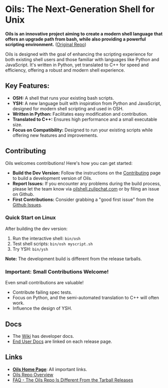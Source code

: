 # Oils: The Next-Generation Shell for Unix

**Oils is an innovative project aiming to create a modern shell language that offers an upgrade path from bash, while also providing a powerful scripting environment.** ([Original Repo](https://github.com/oils-for-unix/oils))

Oils is designed with the goal of enhancing the scripting experience for both existing shell users and those familiar with languages like Python and JavaScript.  It's written in Python, yet translated to C++ for speed and efficiency, offering a robust and modern shell experience.

## Key Features:

*   **OSH:**  A shell that runs your existing bash scripts.
*   **YSH:**  A new language built with inspiration from Python and JavaScript, designed for modern shell scripting and used in OSH.
*   **Written in Python:** Facilitates easy modification and contribution.
*   **Translated to C++:** Ensures high performance and a small executable size.
*   **Focus on Compatibility:**  Designed to run your existing scripts while offering new features and improvements.

## Contributing

Oils welcomes contributions!  Here's how you can get started:

*   **Build the Dev Version:** Follow the instructions on the [Contributing](https://github.com/oils-for-unix/oils/wiki/Contributing) page to build a development version of Oils.
*   **Report Issues:** If you encounter any problems during the build process, please let the team know via [oilshell.zulipchat.com](https://oilshell.zulipchat.com/) or by filing an issue on Github.
*   **First Contributions:** Consider grabbing a "good first issue" from the [Github Issues](https://github.com/oils-for-unix/oils/issues?q=is%3Aissue+is%3Aopen+label%3A%22good+first+issue%22).

### Quick Start on Linux

After building the dev version:

1.  Run the interactive shell: `bin/osh`
2.  Test shell scripts: `bin/osh myscript.sh`
3.  Try YSH: `bin/ysh`

**Note:**  The development build is different from the release tarballs.

### Important: Small Contributions Welcome!

Even small contributions are valuable!

*   Contribute failing spec tests.
*   Focus on Python, and the semi-automated translation to C++ will often work.
*   Influence the design of YSH.

## Docs

*   The [Wiki](https://github.com/oils-for-unix/oils/wiki) has developer docs.
*   [End User Docs](https://oils.pub/releases.html) are linked on each release page.

## Links

*   **[Oils Home Page](https://oils.pub/)**: All important links.
*   [Oils Repo Overview](doc/repo-overview.md)
*   [FAQ - The Oils Repo Is Different From the Tarball Releases](https://github.com/oils-for-unix/oils/wiki/The-Oils-Repo-Is-Different-From-the-Tarball-Releases)